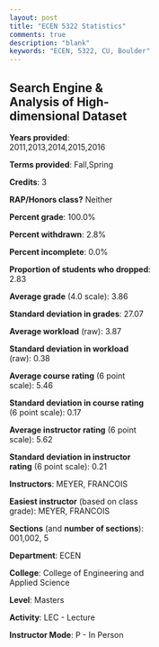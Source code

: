 ```yaml
---
layout: post
title: "ECEN 5322 Statistics"
comments: true
description: "blank"
keywords: "ECEN, 5322, CU, Boulder"
--- 
```

<head>
<script src="https://ajax.googleapis.com/ajax/libs/jquery/2.1.3/jquery.min.js"></script>
<script src="https://dl.dropboxusercontent.com/s/pc42nxpaw1ea4o9/highcharts.js?dl=0"></script>
<!-- <script src="../assets/js/highcharts.js"></script> -->
<style type="text/css">@font-face {
	font-family: "Bebas Neue";
	src: url(https://www.filehosting.org/file/details/544349/BebasNeue%20Regular.otf) format("opentype");
	}
	h1.Bebas { 
		font-family: "Bebas Neue", Verdana, Tahoma;
	}
</style>
</head>
<body>
	<div id="container" style="float: right; width: 45%; height: 88%; margin-left: 2.5%; margin-right: 2.5%;"></div>
	<script language="JavaScript">
		$(document).ready(function() {
		var chart = {type: 'column'};
		var title = {text: 'Grade Distribution'};
		var xAxis = {categories: ['A','B','C','D','F'],crosshair: true};
		var yAxis = {min: 0,title: {text: 'Percentage'}};
		var tooltip = {headerFormat: '<center><b><span style="font-size:20px">{point.key}</span></b></center>',
		               pointFormat: '<td style="padding:0"><b>{point.y:.1f}%</b></td>',
		               footerFormat: '</table>',shared: true,useHTML: true};
		var plotOptions = {column: {pointPadding: 0.0,borderWidth: 0}};  
		var credits = {enabled: false};var series= [{name: 'Percent',data: [87.38,12.62,0.0,0.0,0.0,]}];
		var json = {};
		json.chart = chart;
		json.title = title;
		json.tooltip = tooltip;
		json.xAxis = xAxis;
		json.yAxis = yAxis;  
		json.series = series;
		json.plotOptions = plotOptions;  
		json.credits = credits;
		$('#container').highcharts(json);
	});
	</script>
</body>
			   
## Search Engine & Analysis of High-dimensional Dataset

**Years provided**: 2011,2013,2014,2015,2016

**Terms provided**: Fall,Spring

**Credits**: 3

**RAP/Honors class?** Neither

**Percent grade**: 100.0%

**Percent withdrawn**: 2.8%

**Percent incomplete**: 0.0%

**Proportion of students who dropped**: 2.83

**Average grade** (4.0 scale): 3.86

**Standard deviation in grades**: 27.07

**Average workload** (raw): 3.87

**Standard deviation in workload** (raw): 0.38

**Average course rating** (6 point scale): 5.46

**Standard deviation in course rating** (6 point scale): 0.17

**Average instructor rating** (6 point scale): 5.62

**Standard deviation in instructor rating** (6 point scale): 0.21

**Instructors**: MEYER, FRANCOIS

**Easiest instructor** (based on class grade): MEYER, FRANCOIS

**Sections** (and **number of sections**): 001,002, 5

**Department**: ECEN

**College**: College of Engineering and Applied Science

**Level**: Masters

**Activity**: LEC - Lecture

**Instructor Mode**: P  - In Person